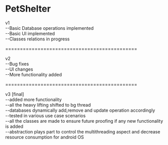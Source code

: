 # PetShelter    

v1     
--Basic Database operations implemented                              
--Basic UI implemented          
--Classes relations in progress     

=============================================    

v2     
--Bug fixes             
--UI changes      
--More functionality added     

=============================================         

v3 [final]      
--added more functionality   
--all the heavy lifting shifted to bg thread     
--databases dynamically add,remove and update operation accordingly   
--tested in various use case scenarios   
--all the classes are made to ensure future proofing if any new functionality is added   
--abstraction plays part to control the multithreading aspect and decrease resource consumption for android OS   

